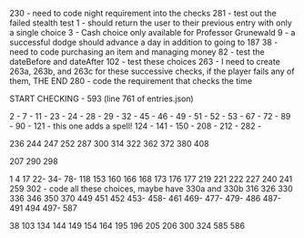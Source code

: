 230 - need to code night requirement into the checks
281 - test out the failed stealth test
1 - should return the user to their previous entry with only a single choice
3 - Cash choice only available for Professor Grunewald
9 - a successful dodge should advance a day in addition to going to 187
38 - need to code purchasing an item and managing money
82 - test the dateBefore and dateAfter
102 - test these choices
263 - I need to create 263a, 263b, and 263c for these successive checks, if the player fails any of them, THE END
280 - code the requirement that checks the time

START CHECKING - 593 (line 761 of entries.json)

2 -
7 -
11 -
23 -
24 -
28 -
29 -
32 -
45 -
46 -
49 -
51 -
52 -
53 -
67 -
72 -
89 -
90 -
121 - this one adds a spell!
124 -
141 -
150 -
208 -
212 -
282 -

236
244
247
252
287
300
314
322
362
372
380
408

207
290
298

1
4
17
22-
34-
78-
118
153
160
166
168
173
176
177
219
221
222
227
240
241
259
302 - code all these choices, maybe have 330a and 330b
316
326
330
336
346
350
370
449
451
452
453-
458-
461
469-
477-
479-
486
487-
491
494
497-
587

38
103
134
144
149
154
164
195
196
205
206
300
324
585
586
